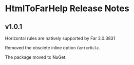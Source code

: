 
HtmlToFarHelp Release Notes
===========================

## v1.0.1

Horizontal rules are natively supported by Far 3.0.3831

Removed the obsolete inline option `CenterRule`.

The package moved to NuGet.
